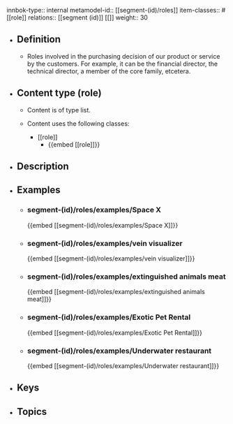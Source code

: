 innbok-type:: internal
metamodel-id:: [[segment-(id)/roles]]
item-classes:: #[[role]]
relations:: [[segment (id)]] [[]]
weight:: 30

- ## Definition
  - Roles involved in the purchasing decision of our product or service by the customers. For example, it can be the financial director, the technical director, a member of the core family, etcetera.
- ## Content type (role)
  - Content is of type list.
  
  - Content uses the following classes:
    - [[role]]
      - {{embed [[role]]}}
  
- ## Description
- ## Examples
  - ### segment-(id)/roles/examples/Space X
    {{embed [[segment-(id)/roles/examples/Space X]]}}
  - ### segment-(id)/roles/examples/vein visualizer
    {{embed [[segment-(id)/roles/examples/vein visualizer]]}}
  - ### segment-(id)/roles/examples/extinguished animals meat
    {{embed [[segment-(id)/roles/examples/extinguished animals meat]]}}
  - ### segment-(id)/roles/examples/Exotic Pet Rental
    {{embed [[segment-(id)/roles/examples/Exotic Pet Rental]]}}
  - ### segment-(id)/roles/examples/Underwater restaurant
    {{embed [[segment-(id)/roles/examples/Underwater restaurant]]}}
  
- ## Keys
  
- ## Topics
  

